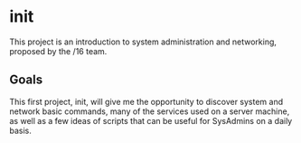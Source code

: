 # init
This project is an introduction to system administration and networking, proposed by the /16 team.

## Goals
This first project, init, will give me the opportunity to discover system and network basic commands, many of the services used on a server machine, as well as a few ideas of scripts that can be useful for SysAdmins on a daily basis.
